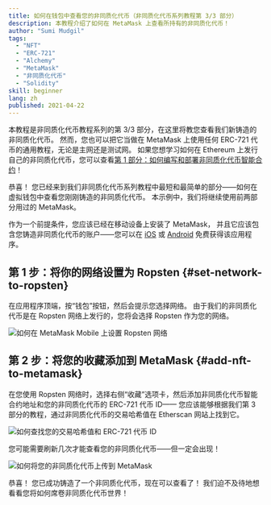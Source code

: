 ```yaml
---
title: 如何在钱包中查看您的非同质化代币（非同质化代币系列教程第 3/3 部分）
description: 本教程介绍了如何在 MetaMask 上查看所持有的非同质化代币！
author: "Sumi Mudgil"
tags:
  - "NFT"
  - "ERC-721"
  - "Alchemy"
  - "MetaMask"
  - "非同质化代币"
  - "Solidity"
skill: beginner
lang: zh
published: 2021-04-22
---
```


本教程是非同质化代币教程系列的第 3/3 部分，在这里将教您查看我们新铸造的非同质化代币。 然而，您也可以把它当做在 MetaMask 上使用任何 ERC-721 代币的通用教程，无论是主网还是测试网。 如果您想学习如何在 Ethereum 上发行自己的非同质化代币，您可以查看[第 1 部分：如何编写和部署非同质化代币智能合约](/developers/tutorials/how-to-write-and-deploy-an-nft)！

恭喜！ 您已经来到我们非同质化代币系列教程中最短和最简单的部分——如何在虚拟钱包中查看您刚刚铸造的非同质化代币。 本示例中，我们将继续使用前两部分用过的 MetaMask。

作为一个前提条件，您应该已经在移动设备上安装了 MetaMask， 并且它应该包含您铸造非同质化代币的账户——您可以在 [iOS](https://apps.apple.com/us/app/metamask-blockchain-wallet/id1438144202) 或 [Android](https://play.google.com/store/apps/details?id=io.metamask&hl=en_US&gl=US) 免费获得该应用程序。

## 第 1 步：将你的网络设置为 Ropsten {#set-network-to-ropsten}

在应用程序顶端，按“钱包”按钮，然后会提示您选择网络。 由于我们的非同质化代币是在 Ropsten 网络上发行的，您将会选择 Ropsten 作为您的网络。

![如何在 MetaMask Mobile 上设置 Ropsten 网络](./ropstenMetamask.gif)

## 第 2 步：将您的收藏添加到 MetaMask {#add-nft-to-metamask}

在您使用 Ropsten 网络时，选择右侧“收藏”选项卡，然后添加非同质化代币智能合约地址和您的非同质化代币的 ERC-721 代币 ID—— 您应该能够根据我们第 3 部分的教程，通过非同质化代币的交易哈希值在 Etherscan 网站上找到它。

![如何查找您的交易哈希值和 ERC-721 代币 ID](./findNFTEtherscan.png)

您可能需要刷新几次才能查看您的非同质化代币——但一定会出现<Emoji text="😄" size={1} />！

![如何将您的非同质化代币上传到 MetaMask](./findNFTMetamask.gif)

恭喜！ 您已成功铸造了一个非同质化代币，现在可以查看了！ 我们迫不及待地想看看您将如何席卷非同质化代币世界！
